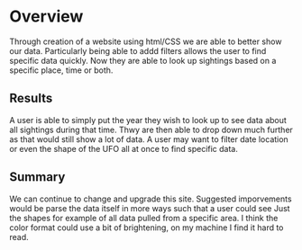 # Overview
 
 Through creation of a website using html/CSS we are able to better show our data. Particularly being able to addd filters allows the user to find specific data quickly. Now they are able to look up sightings based on a specific place, time or both.
 
 ## Results
  
  A user is able to simply put the year they wish to look up to see data about all sightings during that time. Thwy are then able to drop down much further as that would still show a lot of data. A user may want to filter date location or even the shape of the UFO all at once to find specific data.
  
 ## Summary 
  
  We can continue to change and upgrade this site. Suggested imporvements would be parse the data itself in more ways such that a user could see Just the shapes for example of all data pulled from a specific area. I think the color format could use a bit of brightening, on my machine I find it hard to read.
  
